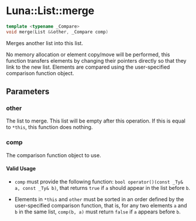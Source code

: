 # Luna::List::merge

```c++
template <typename _Compare>
void merge(List &&other, _Compare comp)
```

Merges another list into this list. 

No memory allocation or element copy/move will be performed, this function transfers elements by changing their pointers directly so that they link to the new list. Elements are compared using the user-specified comparison function object. 

## Parameters
### other
The list to merge. This list will be empty after this operation. If this is equal to `*this`, this function does nothing. 

### comp
The comparison function object to use. 

#### Valid Usage
* `comp` must provide the following function: `bool operator()(const _Ty& a, const _Ty& b)`, that returns `true` if `a` should appear in the list before `b`.

* Elements in `*this` and `other` must be sorted in an order defined by the user-specified comparison function, that is, for any two elements `a` and `b` in the same list, `comp(b, a)` must return `false` if `a` appears before `b`. 

